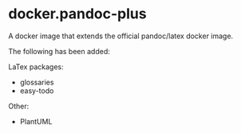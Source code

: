 # docker.pandoc-plus

A docker image that extends the official pandoc/latex docker image.

The following has been added:

LaTex packages:

- glossaries
- easy-todo

Other:

- PlantUML
